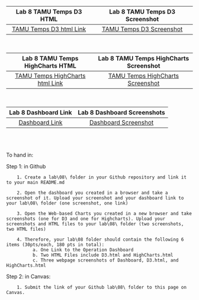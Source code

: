 |Lab 8 TAMU Temps D3 HTML|Lab 8 TAMU Temps D3 Screenshot|
|:------:|:------:|
|[TAMU Temps D3 html Link](TamuTempsD3.html)|[TAMU Temps D3 Screenshot](Screenshot_TAMU_Temps_D3.png)|
<br/>

|Lab 8 TAMU Temps HighCharts HTML|Lab 8 TAMU Temps HighCharts Screenshot|
|:------:|:------:|
|[TAMU Temps HighCharts html Link](TamuTempsHighCharts.html)|[TAMU Temps HighCharts Screenshot](Screenshot_TAMU_Temps_HighCharts.png)|
<br/>

|Lab 8 Dashboard Link|Lab 8 Dashboard Screenshots|
|:------:|:------:|
|[Dashboard Link](http://tamu.maps.arcgis.com/apps/dashboards/26dc9a7eef1243139ae97a0b1ebe8521)|[Dashboard Screenshot](Screenshot_Dashboard_Tutorial.png)|
<br/>
<br/>

To hand in:

  Step 1: in Github

        1. Create a lab\08\ folder in your Github repository and link it to your main README.md

        2. Open the dashboard you created in a browser and take a screenshot of it. Upload your screenshot and your dashboard link to your lab\08\ folder (one screenshot, one link) 

        3. Open the Web-based Charts you created in a new browser and take screenshots (one for D3 and one for Highcharts). Upload your screenshots and HTML files to your lab\08\ folder (two screenshots, two HTML files) 

        4. Therefore, your lab\08 folder should contain the following 6 items (30pts/each, 180 pts in total): 
              a. One Link to the Operation Dashboard
              b. Two HTML Files include D3.html and HighCharts.html
              c. Three webpage screenshots of Dashboard, D3.html, and HighCharts.html

  Step 2: in Canvas:

        1. Submit the link of your Github lab\08\ folder to this page on Canvas.